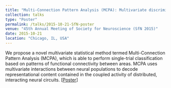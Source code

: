 ```yaml
---
title: "Multi-Connection Pattern Analysis (MCPA): Multivariate discriminant analysis of functional connectivity between neural populations"
collection: talks
type: "Poster"
permalink: /talks/2015-10-21-SfN-poster
venue: "45th Annual Meeting of Society for Neuroscience (SfN 2015)"
date: 2015-10-21
location: "Chicago, IL, USA"
---
```


We propose a novel multivariate statistical method termed Multi-Connection Pattern Analysis (MCPA), which is able to perform single-trial classification based on patterns of functional connectivity between areas. MCPA uses multivariate interactions between neural populations to decode representational content contained in the coupled activity of distributed, interacting neural circuits. [<ins>[Poster](/files/2015-SfN-poster.jpg)</ins>]
